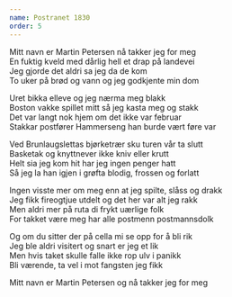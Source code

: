 ```yaml
---
name: Postranet 1830
order: 5
---
```

Mitt navn er Martin Petersen nå takker jeg for meg  
En fuktig kveld med dårlig hell et drap på landevei  
Jeg gjorde det aldri sa jeg da de kom  
To uker på brød og vann og jeg godkjente min dom  

Uret bikka elleve og jeg nærma meg blakk  
Boston vakke spillet mitt så jeg kasta meg og stakk  
Det var langt nok hjem om det ikke var februar  
Stakkar postfører Hammerseng han burde vært føre var  

Ved Brunlaugslettas bjørketrær sku turen vår ta slutt  
Basketak og knyttnever ikke kniv eller krutt  
Helt sia jeg kom hit har jeg ingen penger hatt  
Så jeg la han igjen i grøfta blodig, frossen og forlatt  

Ingen visste mer om meg enn at jeg spilte, slåss og drakk  
Jeg fikk fireogtjue utdelt og det her var alt jeg rakk  
Men aldri mer på ruta di frykt uærlige folk  
For takket være meg har alle postmenn postmannsdolk  

Og om du sitter der på cella mi se opp for å bli rik  
Jeg ble aldri visitert og snart er jeg et lik  
Men hvis taket skulle falle ikke rop ulv i panikk  
Bli værende, ta vel i mot fangsten jeg fikk  

Mitt navn er Martin Petersen og nå takker jeg for meg  